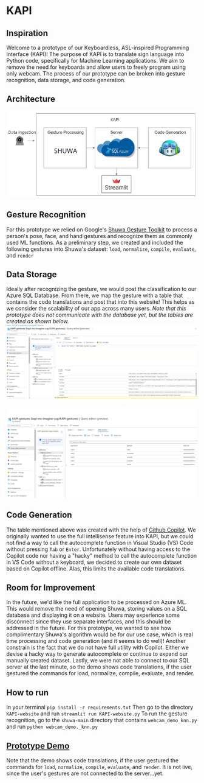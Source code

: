 # KAPI

## Inspiration
Welcome to a prototype of our Keyboardless, ASL-inspired Programming Interface (KAPI)! The purpose of KAPI is to translate sign language into Python code, specifically for Machine Learning applications. We aim to remove the need for keyboards and allow users to freely program using only webcam. The process of our prototype can be broken into gesture recognition, data storage, and code generation.

## Architecture
<img src='KAPI-website/KAPI_arch.png' title='ERD' width='' alt='arch' />


## Gesture Recognition
For this prototype we relied on Google's [Shuwa Gesture Toolkit](https://github.com/google/shuwa) to process
a person's pose, face, and hand gestures and recognize them as commonly used ML functions. As a preliminary
step, we created and included the following gestures into Shuwa's dataset: `load`, `normalize`, `compile`, `evaluate`, and `render`


## Data Storage
Ideally after recognizing the gesture, we would post the classification to our Azure SQL Database. From there, we map the gesture with a 
table that contains the code translations and post that into this website! This helps as we consider the scalability of our app across many users.
_Note that this prototype does not communicate with the database yet, but the tables are created as shown below._
<img src='KAPI-website/KAPI_database.PNG' title='Gesture to Code Translations' width='' alt='db' />


<img src='KAPI-website/KAPI_user_motions.png' title='user_motions' width='' alt='user_motions' />

## Code Generation
The table mentioned above was created with the help of [Github Copilot](https://copilot.github.com/). We originally wanted to use 
the full intellisense feature into KAPI, but we could not find a way to call the autocomplete function in Visual Studio (VS) Code without 
pressing `Tab` or `Enter`. Unfortunately without having access to the Copilot code nor having a "hacky" method to call the autocomplete function in VS Code without a 
keyboard, we decided to create our own dataset based on Copilot offline. Alas, this limits the available code translations.


## Room for Improvement
In the future, we'd like the full application to be processed on Azure ML. This would remove the need of opening Shuwa, storing values on a SQL database and displaying it on a website. Users may experience some disconnect since they use separate interfaces, and this should be addressed in the future. For this prototype, we wanted to see how complimentary Shuwa's algorithm would be for our use case, which is real time processing and code generation (and it seems to do well)! Another constrain is the fact that we do not have full utility with Copilot. Either we devise a hacky way to generate autocomplete or continue to expand our manually created dataset. Lastly, we were not able to connect to our SQL server at the last minute, so the demo shows code translations, if the user gestured the commands for load, normalize, compile, evaluate, and render.

## How to run
In your terminal `pip install -r requirements.txt` Then go to the directory `KAPI-website` and run `streamlit run KAPI-website.py` To run the gesture recognition, go to the `shuwa-main` directory that contains `webcam_demo_knn.py` and run `python webcam_demo._knn.py`

## [Prototype Demo](https://uci.zoom.us/rec/share/W0VB84wadmxFiK6sebvmxyJahRw-NFg34JbUCHv-aiaVt3xTf6fqU_5eBeyRpv3k.Rrd6bzJwUMKwo4Cj?startTime=1643409309000)
Note that the demo shows code translations, if the user gestured the commands for `load`, `normalize`, `compile`, `evaluate`, and `render`. It is not live, since the user's gestures are not connected to the server...yet.
